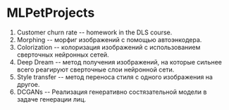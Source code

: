 # MLPetProjects

1. Customer churn rate -- homework in the DLS course.
2. Morphing -- морфиг изображений с помощью автоэнкодера.
3. Colorization -- колоризация изображений с использованием сверточных нейронных сетей.
4. Deep Dream -- метод получения изображений, на которые сильнее всего реагируют сверточные слои нейронной сети.
5. Style transfer -- метод переноса стиля с одного изображения на другое.
6. DCGANs -- Реализация генеративно состязательной модели в задаче генерации лиц.
